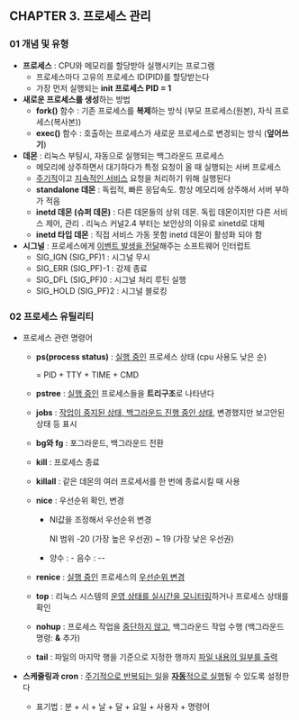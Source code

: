 ## CHAPTER 3. 프로세스 관리



### 01 개념 및 유형

* **프로세스** : CPU와 메모리를 할당받아 실행시키는 프로그램
  * 프로세스마다 고유의 프로세스 ID(PID)를 할당받는다
  * 가장 먼저 실행되는 **init 프로세스 PID = 1**
* **새로운 프로세스를 생성**하는 방법
  * **fork()** 함수 : 기존 프로세스를 **복제**하는 방식 (부모 프로세스(원본), 자식 프로세스(복사본))
  * **exec()** 함수 : 호출하는 프로세스가 새로운 프로세스로 변경되는 방식 (**덮어쓰기**)
* **데몬** : 리눅스 부팅시, 자동으로 실행되는 백그라운드 프로세스
  * 메모리에 상주하면서 대기하다가 특정 요청이 올 때 실행되는 서버 프로세스
  * <u>주기적</u>이고 <u>지속적인 서비스</u> 요청을 처리하기 위해 실행된다
  * **standalone 데몬** : 독립적, 빠른 응답속도. 항상 메모리에 상주해서 서버 부하가 적음
  * **inetd 데몬 (슈퍼 데몬)** : 다른 데몬들의 상위 데몬. 독립 데몬이지만 다른 서비스 제어, 관리 . 리눅스 커널2.4 부터는 보안상의 이유로 xinetd로 대체
  * **inetd 타입 데몬** : 직접 서비스 가동 못함 inetd 데몬이 활성화 되야 함
* **시그널** : 프로세스에게 <u>이벤트 발생을 전달</u>해주는 소프트웨어 인터럽트
  * SIG_IGN (SIG_PF)1 : 시그널 무시
  * SIG_ERR (SIG_PF)-1 : 강제 종료
  * SIG_DFL (SIG_PF)0 : 시그널 처리 루틴 실행
  * SIG_HOLD (SIG_PF)2 : 시그널 블로킹



### 02 프로세스 유틸리티

* 프로세스 관련 명령어

  * **ps(process status)** : <u>실행 중인</u> 프로세스 상태 (cpu 사용도 낮은 순)

    = PID + TTY + TIME + CMD

  * **pstree** : <u>실행 중인</u> 프로세스들을 **트리구조**로 나타낸다

  * **jobs** : <u>작업이 중지된 상태, 백그라운드 진행 중인 상태</u>, 변경했지만 보고안된 상태 등 표시

  * **bg와 fg** : 포그라운드, 백그라운드 전환

  * **kill** : 프로세스 종료

  * **killall** : 같은 데몬의 여러 프로세서를 한 번에 종료시킬 때 사용

  * **nice** : 우선순위 확인, 변경

    * NI값을 조정해서 우선순위 변경

      NI 범위 -20 (가장 높은 우선권) ~ 19 (가장 낮은 우선권)

    * 양수 : -    음수 : --

  * **renice** : <u>실행 중인</u> 프로세스의 <u>우선순위 변경</u>

  * **top** : 리눅스 시스템의 <u>운영 상태를 실시간을 모니터링</u>하거나 프로세스 상태를 확인 

  * **nohup** : 프로세스 작업을 <u>중단하지 않고</u>, 백그라운드 작업 수행 (백그라운드 명령: **&** 추가)

  * **tail** : 파일의 마지막 행을 기준으로 지정한 행까지 <u>파일 내용의 일부를 출력</u>

* **스케줄링과 cron** : <u>주기적으로 반복되는 일</u>을 <u>**자동**적으로 실행</u>될 수 있도록 설정한다

  * 표기법 : 분 + 시 + 날 + 달 + 요일 + 사용자 + 명령어

